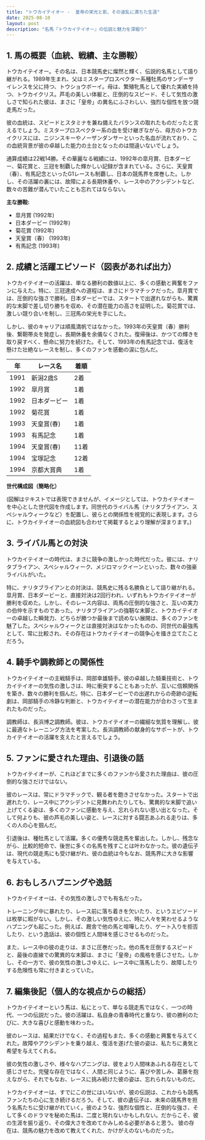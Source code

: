 ```yaml
---
title: "トウカイテイオー -  皇帝の栄光と影、その波乱に満ちた生涯"
date: 2025-08-10
layout: post
description: "名馬『トウカイテイオー』の伝説と魅力を深堀り"
---
```


## 1. 馬の概要（血統、戦績、主な勝鞍）

トウカイテイオー。その名は、日本競馬史に燦然と輝く、伝説的名馬として語り継がれる。1989年生まれ、父はミスタープロスペクター系種牡馬のサンデーサイレンスを父に持つ、トウショウボーイ。母は、繁殖牝馬として優れた実績を持つ、トウカイクリス。芦毛の美しい体躯と、圧倒的なスピード、そして気性の激しさで知られた彼は、まさに「皇帝」の異名にふさわしい、強烈な個性を放つ競走馬だった。


彼の血統は、スピードとスタミナを兼ね備えたバランスの取れたものだったと言えるでしょう。ミスタープロスペクター系の血を受け継ぎながら、母方のトウカイクリスには、ニジンスキーやノーザンダンサーといった名血が流れており、この血統背景が彼の卓越した能力の土台となったのは間違いないでしょう。


通算成績は22戦14勝。その華麗なる戦績には、1992年の皐月賞、日本ダービー、菊花賞と、三冠を制覇した輝かしい記録が含まれている。さらに、天皇賞（春）、有馬記念といったG1レースも制覇し、日本の競馬界を席巻した。しかし、その活躍の裏には、故障による長期休養や、レース中のアクシデントなど、数々の苦難が潜んでいたことも忘れてはならない。


**主な勝鞍:**

* 皐月賞 (1992年)
* 日本ダービー (1992年)
* 菊花賞 (1992年)
* 天皇賞（春） (1993年)
* 有馬記念 (1993年)


## 2. 成績と活躍エピソード（図表があれば出力）

トウカイテイオーの活躍は、単なる勝利の数値以上に、多くの感動と興奮をファンに与えた。特に、三冠達成への道程は、まさにドラマチックだった。皐月賞では、圧倒的な強さで勝利。日本ダービーでは、スタートで出遅れながらも、驚異的な末脚で差し切り勝ちを収め、その潜在能力の高さを証明した。菊花賞では、激しい競り合いを制し、三冠馬の栄光を手にした。


しかし、彼のキャリアは順風満帆ではなかった。1993年の天皇賞（春）勝利後、繋靭帯炎を発症し、長期休養を余儀なくされた。復帰後は、かつての輝きを取り戻すべく、懸命に努力を続けた。そして、1993年の有馬記念では、復活を懸けた壮絶なレースを制し、多くのファンを感動の涙に包んだ。


| 年 | レース名       | 着順 |
|---|--------------|-----|
| 1991 | 新潟2歳S     | 2着 |
| 1992 | 皐月賞       | 1着 |
| 1992 | 日本ダービー   | 1着 |
| 1992 | 菊花賞       | 1着 |
| 1993 | 天皇賞(春)   | 1着 |
| 1993 | 有馬記念     | 1着 |
| 1994 | 天皇賞(春)   | 11着 |
| 1994 | 宝塚記念     | 12着 |
| 1994 | 京都大賞典   | 1着 |


**世代構成図（簡略化）**

(図解はテキストでは表現できませんが、イメージとしては、トウカイテイオーを中心とした世代図を作成します。同世代のライバル馬（ナリタブライアン、スペシャルウィークなど）を配置し、彼らとの関係性を視覚的に表現します。さらに、トウカイテイオーの血統図も合わせて掲載するとより理解が深まります。)


## 3. ライバル馬との対決

トウカイテイオーの時代は、まさに競争の激しかった時代だった。彼には、ナリタブライアン、スペシャルウィーク、メジロマックイーンといった、数々の強豪ライバルがいた。


特に、ナリタブライアンとの対決は、競馬史に残る名勝負として語り継がれる。皐月賞、日本ダービーと、直接対決は2回行われ、いずれもトウカイテイオーが勝利を収めた。しかし、そのレース内容は、両馬の圧倒的な強さと、互いの実力の伯仲を示すものであった。ナリタブライアンの強靭な末脚と、トウカイテイオーの卓越した瞬発力、どちらが勝つか最後まで読めない展開は、多くのファンを魅了した。スペシャルウィークとは直接対決はなかったものの、同世代の最強馬として、常に比較され、その存在はトウカイテイオーの競争心を掻き立てたことだろう。


## 4. 騎手や調教師との関係性

トウカイテイオーの主戦騎手は、岡部幸雄騎手。彼の卓越した騎乗技術と、トウカイテイオーの気性の激しさは、時に衝突することもあったが、互いに信頼関係を築き、数々の勝利を掴んだ。特に、日本ダービーでの出遅れからの奇跡の逆転劇は、岡部騎手の冷静な判断と、トウカイテイオーの潜在能力が合わさって生まれたものだった。


調教師は、長浜博之調教師。彼は、トウカイテイオーの繊細な気質を理解し、彼に最適なトレーニング方法を考案した。長浜調教師の献身的なサポートが、トウカイテイオーの活躍を支えたと言えるでしょう。


## 5. ファンに愛された理由、引退後の話

トウカイテイオーが、これほどまでに多くのファンから愛された理由は、彼の圧倒的な強さだけではない。


彼のレースは、常にドラマチックで、観る者を飽きさせなかった。スタートで出遅れたり、レース中にアクシデントに見舞われたりしても、驚異的な末脚で追い上げてくる姿は、多くのファンに感動を与え、忘れられない思い出となった。そして何よりも、彼の芦毛の美しい姿と、レースに対する闘志あふれる走りは、多くの人の心を掴んだ。


引退後は、種牡馬として活躍。多くの優秀な競走馬を輩出した。しかし、残念ながら、比較的短命で、後世に多くの名馬を残すことは叶わなかった。彼の遺伝子は、現代の競走馬にも受け継がれ、彼の血統は今もなお、競馬界に大きな影響を与えている。


## 6. おもしろハプニングや逸話

トウカイテイオーは、その気性の激しさでも有名だった。


トレーニング中に暴れたり、レース前に落ち着きを欠いたり、というエピソードは枚挙に暇がない。しかし、その激しい気性ゆえに、時に人々を笑わせるようなハプニングも起こった。例えば、厩舎で他の馬と喧嘩したり、ゲート入りを拒否したり、という逸話は、彼の個性と人間味を感じさせるものだった。


また、レース中の彼の走りは、まさに圧巻だった。他の馬を圧倒するスピードと、最後の直線での驚異的な末脚は、まさに「皇帝」の風格を感じさせた。しかし、その一方で、彼の気性の激しさゆえに、レース中に落馬したり、故障したりする危険性も常に付きまとっていた。


## 7. 編集後記（個人的な視点からの総括）

トウカイテイオーという馬は、私にとって、単なる競走馬ではなく、一つの時代、一つの伝説だった。彼の活躍は、私自身の青春時代と重なり、彼の勝利のたびに、大きな喜びと感動を味わった。


彼のレースは、結果だけでなく、その過程もまた、多くの感動と興奮を与えてくれた。故障やアクシデントを乗り越え、復活を遂げた彼の姿は、私たちに勇気と希望を与えてくれる。


彼の気性の激しさや、様々なハプニングは、彼をより人間味あふれる存在として感じさせた。完璧な存在ではなく、人間と同じように、喜びや苦しみ、葛藤を抱えながら、それでもなお、レースに挑み続けた彼の姿は、忘れられないものだ。


トウカイテイオーは、すでにこの世にはいないが、彼の伝説は、これからも競馬ファンたちの心に生き続けるだろう。そして、彼の遺伝子は、未来の競馬界を担う名馬たちに受け継がれていく。彼のような、強烈な個性と、圧倒的な強さ、そして多くのドラマを秘めた馬は、二度と現れないかもしれない。だからこそ、彼の生涯を振り返り、その偉大さを改めてかみしめる必要があると思う。  彼の存在は、競馬の魅力を改めて教えてくれた、かけがえのないものだった。
